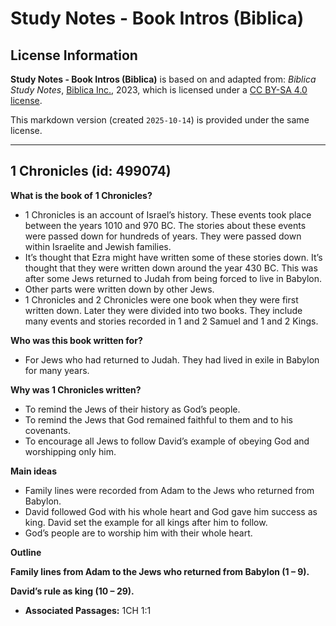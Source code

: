 # Study Notes - Book Intros (Biblica)

## License Information

**Study Notes - Book Intros (Biblica)** is based on and adapted from: _Biblica Study Notes_, [Biblica Inc.](https://www.biblica.com/), 2023, which is licensed under a [CC BY-SA 4.0 license](https://creativecommons.org/licenses/by-sa/4.0/legalcode.en).

This markdown version (created `2025-10-14`) is provided under the same license.



--------------------------------

## 1 Chronicles (id: 499074)

**What is the book of** **1 Chronicles?**

* 1 Chronicles is an account of Israel’s history. These events took place between the years 1010 and 970 BC. The stories about these events were passed down for hundreds of years. They were passed down within Israelite and Jewish families.
* It’s thought that Ezra might have written some of these stories down. It’s thought that they were written down around the year 430 BC. This was after some Jews returned to Judah from being forced to live in Babylon.
* Other parts were written down by other Jews.
* 1 Chronicles and 2 Chronicles were one book when they were first written down. Later they were divided into two books. They include many events and stories recorded in 1 and 2 Samuel and 1 and 2 Kings.

**Who was this book written for?**

* For Jews who had returned to Judah. They had lived in exile in Babylon for many years.

**Why was 1 Chronicles written?**

* To remind the Jews of their history as God’s people.
* To remind the Jews that God remained faithful to them and to his covenants.
* To encourage all Jews to follow David’s example of obeying God and worshipping only him.

**Main ideas**

* Family lines were recorded from Adam to the Jews who returned from Babylon.
* David followed God with his whole heart and God gave him success as king. David set the example for all kings after him to follow.
* God’s people are to worship him with their whole heart.

**Outline**

**Family lines from Adam to the Jews who returned from Babylon (1 – 9\).**

**David’s rule as king (10 – 29\).**

* **Associated Passages:** 1CH 1:1

